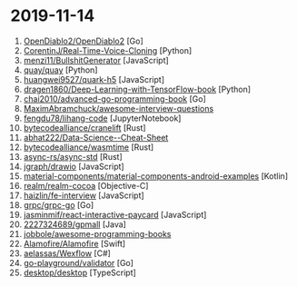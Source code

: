 # 2019-11-14

1. [OpenDiablo2/OpenDiablo2](https://github.com/OpenDiablo2/OpenDiablo2 "An open source re-implementation of Diablo 2") [Go]
2. [CorentinJ/Real-Time-Voice-Cloning](https://github.com/CorentinJ/Real-Time-Voice-Cloning "Clone a voice in 5 seconds to generate arbitrary speech in real-time") [Python]
3. [menzi11/BullshitGenerator](https://github.com/menzi11/BullshitGenerator "Needs to generate some texts to test if my GUI rendering codes good or not. so I made this.") [JavaScript]
4. [quay/quay](https://github.com/quay/quay "Build, Store, and Distribute your Applications and Containers") [Python]
5. [huangwei9527/quark-h5](https://github.com/huangwei9527/quark-h5 "基于vue2 + koa2的 H5制作工具。让不会写代码的人也能轻松快速上手制作H5页面。类似易企秀、百度H5等H5制作、建站工具") [JavaScript]
6. [dragen1860/Deep-Learning-with-TensorFlow-book](https://github.com/dragen1860/Deep-Learning-with-TensorFlow-book "深度学习开源书，基于TensorFlow 2.0实战。Open source Deep Learning book, based on TensorFlow 2.0 framework.") [Python]
7. [chai2010/advanced-go-programming-book](https://github.com/chai2010/advanced-go-programming-book "📚 《Go语言高级编程》开源图书，涵盖CGO、Go汇编语言、RPC实现、Protobuf插件实现、Web框架实现、分布式系统等高阶主题(完稿)") [Go]
8. [MaximAbramchuck/awesome-interview-questions](https://github.com/MaximAbramchuck/awesome-interview-questions "A curated awesome list of lists of interview questions. Feel free to contribute! 🎓") 
9. [fengdu78/lihang-code](https://github.com/fengdu78/lihang-code "《统计学习方法》的代码实现") [JupyterNotebook]
10. [bytecodealliance/cranelift](https://github.com/bytecodealliance/cranelift "Cranelift code generator") [Rust]
11. [abhat222/Data-Science--Cheat-Sheet](https://github.com/abhat222/Data-Science--Cheat-Sheet "Cheat Sheets") 
12. [bytecodealliance/wasmtime](https://github.com/bytecodealliance/wasmtime "Standalone JIT-style runtime for WebAssembly, using Cranelift") [Rust]
13. [async-rs/async-std](https://github.com/async-rs/async-std "Async version of the Rust standard library") [Rust]
14. [jgraph/drawio](https://github.com/jgraph/drawio "Source to www.draw.io") [JavaScript]
15. [material-components/material-components-android-examples](https://github.com/material-components/material-components-android-examples "Companion example apps and code for MDC-Android.") [Kotlin]
16. [realm/realm-cocoa](https://github.com/realm/realm-cocoa "Realm is a mobile database: a replacement for Core Data & SQLite") [Objective-C]
17. [haizlin/fe-interview](https://github.com/haizlin/fe-interview "前端面试每日 3+1，以面试题来驱动学习，提倡每日学习与思考，每天进步一点！每天早上5点纯手工发布面试题（死磕自己，愉悦大家）") [JavaScript]
18. [grpc/grpc-go](https://github.com/grpc/grpc-go "The Go language implementation of gRPC. HTTP/2 based RPC") [Go]
19. [jasminmif/react-interactive-paycard](https://github.com/jasminmif/react-interactive-paycard "Interactive React Paycard") [JavaScript]
20. [2227324689/gpmall](https://github.com/2227324689/gpmall "【咕泡学院实战项目】-基于SpringBoot+Dubbo构建的电商平台-微服务架构、商城、电商、微服务、高并发、kafka、Elasticsearch") [Java]
21. [jobbole/awesome-programming-books](https://github.com/jobbole/awesome-programming-books "经典编程书籍大全，涵盖：计算机系统与网络、系统架构、算法与数据结构、前端开发、后端开发、移动开发、数据库、测试、项目与团队、程序员职业修炼、求职面试等") 
22. [Alamofire/Alamofire](https://github.com/Alamofire/Alamofire "Elegant HTTP Networking in Swift") [Swift]
23. [aelassas/Wexflow](https://github.com/aelassas/Wexflow "A high-performance, extensible, modular and cross-platform workflow engine. Built for automation. Optimized for SaaS integration. Runs on Windows, Linux, macOS and the cloud.") [C#]
24. [go-playground/validator](https://github.com/go-playground/validator "💯Go Struct and Field validation, including Cross Field, Cross Struct, Map, Slice and Array diving") [Go]
25. [desktop/desktop](https://github.com/desktop/desktop "Simple collaboration from your desktop") [TypeScript]
